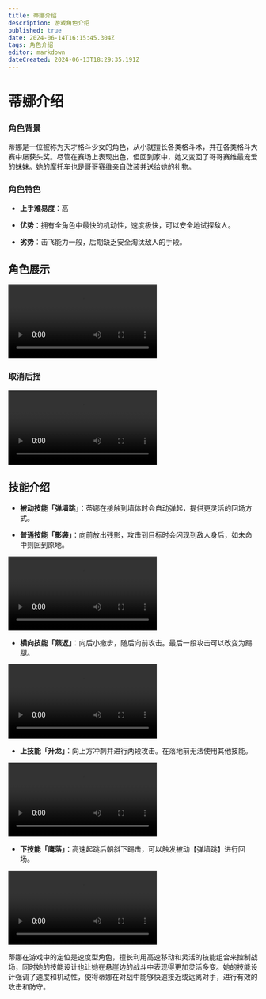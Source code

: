 ```yaml
---
title: 蒂娜介绍
description: 游戏角色介绍
published: true
date: 2024-06-14T16:15:45.304Z
tags: 角色介绍
editor: markdown
dateCreated: 2024-06-13T18:29:35.191Z
---
```


# 蒂娜介绍

### 角色背景

蒂娜是一位被称为天才格斗少女的角色，从小就擅长各类格斗术，并在各类格斗大赛中屡获头奖。尽管在赛场上表现出色，但回到家中，她又变回了哥哥赛维最宠爱的妹妹。她的摩托车也是哥哥赛维亲自改装并送给她的礼物<searchIndex index="1" />。

### 角色特色

- **上手难易度**：高

- **优势**：拥有全角色中最快的机动性，速度极快，可以安全地试探敌人。

- **劣势**：击飞能力一般，后期缺乏安全淘汰敌人的手段。

## 角色展示
<div class="video-box">
<video controls src="https://cn-cdn.fp.xd.com/video/Alita.mp4" type="video/mp4">展示
</video>
</div>

### 取消后摇
<div class="video-box">
<video controls src="https://cn-cdn.fp.xd.com/video/8s0v1.mp4" type="video/mp4">后摇
</video>
</div>

## 技能介绍

- **被动技能「弹墙跳」**：蒂娜在接触到墙体时会自动弹起，提供更灵活的回场方式。

- **普通技能「影袭」**：向前放出残影，攻击到目标时会闪现到敌人身后，如未命中则回到原地。
<div class="video-box">
<video controls src="https://cn-cdn.fp.xd.com/video/8s2v1.mp4" type="video/mp4">普b
</video>
</div>

- **横向技能「燕返」**：向后小撤步，随后向前攻击。最后一段攻击可以改变为踢腿。
<div class="video-box">
<video controls src="https://cn-cdn.fp.xd.com/video/8s3v1.mp4" type="video/mp4">横b
</video>
</div>

- **上技能「升龙」**：向上方冲刺并进行两段攻击。在落地前无法使用其他技能。
<div class="video-box">
<video controls src="https://cn-cdn.fp.xd.com/video/8s4v1.mp4" type="video/mp4">上b
</video>
</div>

- **下技能「鹰落」**：高速起跳后朝斜下踢击，可以触发被动【弹墙跳】进行回场。
<div class="video-box">
<video controls src="https://cn-cdn.fp.xd.com/video/8s5v1.mp4" type="video/mp4">上b
</video>
</div>


蒂娜在游戏中的定位是速度型角色，擅长利用高速移动和灵活的技能组合来控制战场，同时她的技能设计也让她在悬崖边的战斗中表现得更加灵活多变。她的技能设计强调了速度和机动性，使得蒂娜在对战中能够快速接近或远离对手，进行有效的攻击和防守。